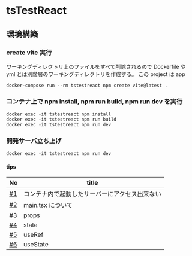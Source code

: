 # tsTestReact

## 環境構築

### create vite 実行

ワーキングディレクトリ上のファイルをすべて削除されるので Dockerfile や yml とは別階層のワーキングディレクトリを作成する。
この project は app

```
docker-compose run --rm tstestreact npm create vite@latest .
```

### コンテナ上で npm install, npm run build, npm run dev を実行

```
docker exec -it tstestreact npm install
docker exec -it tstestreact npm run build
docker exec -it tstestreact npm run dev
```

### 開発サーバ立ち上げ

```
docker exec -it tstestreact npm run dev
```

#### tips

| No                                                       | title                                          |
| -------------------------------------------------------- | ---------------------------------------------- |
| [#1](https://github.com/cossack910/tsTestReact/issues/1) | コンテナ内で起動したサーバーにアクセス出来ない |
| [#2](https://github.com/cossack910/tsTestReact/issues/2) | main.tsx について                              |
| [#3](https://github.com/cossack910/tsTestReact/issues/3) | props                                          |
| [#4](https://github.com/cossack910/tsTestReact/issues/4) | state                                          |
| [#5](https://github.com/cossack910/tsTestReact/issues/5) | useRef                                         |
| [#6](https://github.com/cossack910/tsTestReact/issues/6) | useState                                       |
